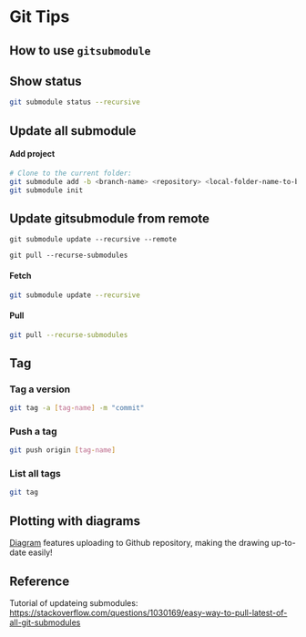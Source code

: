 # Git Tips


## How to use `gitsubmodule`


Show status
-----------

```bash
git submodule status --recursive
```

Update all submodule
--------------------

#### Add project

```bash
# Clone to the current folder: 
git submodule add -b <branch-name> <repository> <local-folder-name-to-be-breated>
git submodule init

```


## Update gitsubmodule from remote

```git
git submodule update --recursive --remote
```

```git
git pull --recurse-submodules
```

#### Fetch
```bash
git submodule update --recursive
```

#### Pull
```bash
git pull --recurse-submodules
```


## Tag


### Tag a version

```bash
git tag -a [tag-name] -m "commit"
```

### Push a tag

```bash
git push origin [tag-name]
```

### List all tags

```bash
git tag
```

## Plotting with diagrams

[Diagram](https://app.diagrams.net/) features uploading to Github repository, making the drawing up-to-date easily!


## Reference

Tutorial of updateing submodules: https://stackoverflow.com/questions/1030169/easy-way-to-pull-latest-of-all-git-submodules